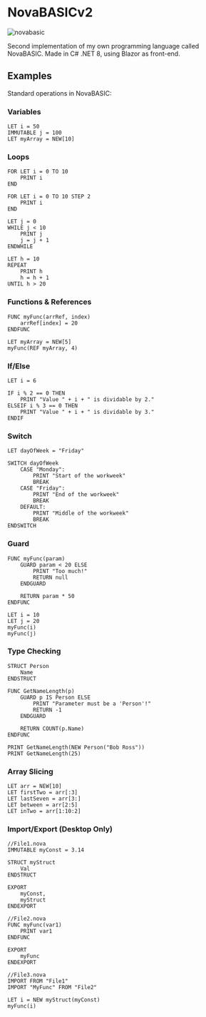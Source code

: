 # NovaBASICv2
![novabasic](https://github.com/StynVanDeHaterd/NovaBASIC/assets/9077578/80dc5727-aeb1-4a8d-b800-6cc74a2b202f)

Second implementation of my own programming language called NovaBASIC. Made in C# .NET 8, using Blazor as front-end.

## Examples
Standard operations in NovaBASIC:

### Variables
```
LET i = 50
IMMUTABLE j = 100
LET myArray = NEW[10]
```

### Loops
```
FOR LET i = 0 TO 10
    PRINT i
END

FOR LET i = 0 TO 10 STEP 2
    PRINT i
END

LET j = 0
WHILE j < 10
    PRINT j
    j = j + 1
ENDWHILE

LET h = 10
REPEAT
    PRINT h
    h = h + 1
UNTIL h > 20
```

### Functions & References
```
FUNC myFunc(arrRef, index)
    arrRef[index] = 20
ENDFUNC

LET myArray = NEW[5]
myFunc(REF myArray, 4)
```

### If/Else
```
LET i = 6

IF i % 2 == 0 THEN
    PRINT "Value " + i + " is dividable by 2."
ELSEIF i % 3 == 0 THEN
    PRINT "Value " + i + " is dividable by 3."
ENDIF
```

### Switch
```
LET dayOfWeek = "Friday"

SWITCH dayOfWeek
    CASE "Monday":
        PRINT "Start of the workweek"
        BREAK
    CASE "Friday":
        PRINT "End of the workweek"
        BREAK
    DEFAULT:
        PRINT "Middle of the workweek"
        BREAK
ENDSWITCH
```

### Guard
```
FUNC myFunc(param)
    GUARD param < 20 ELSE
        PRINT "Too much!"
        RETURN null
    ENDGUARD

    RETURN param * 50
ENDFUNC

LET i = 10
LET j = 20
myFunc(i)
myFunc(j)
```

### Type Checking
```
STRUCT Person
    Name
ENDSTRUCT

FUNC GetNameLength(p)
    GUARD p IS Person ELSE
        PRINT "Parameter must be a 'Person'!"
        RETURN -1
    ENDGUARD

    RETURN COUNT(p.Name)
ENDFUNC

PRINT GetNameLength(NEW Person("Bob Ross"))
PRINT GetNameLength(25)
```

### Array Slicing
```
LET arr = NEW[10]
LET firstTwo = arr[:3]
LET lastSeven = arr[3:]
LET between = arr[2:5]
LET inTwo = arr[1:10:2]
```

### Import/Export (Desktop Only)
```
//File1.nova
IMMUTABLE myConst = 3.14

STRUCT myStruct
	Val
ENDSTRUCT

EXPORT
	myConst,
	myStruct
ENDEXPORT

//File2.nova
FUNC myFunc(var1)
	PRINT var1
ENDFUNC

EXPORT
	myFunc
ENDEXPORT

//File3.nova
IMPORT FROM "File1"
IMPORT "MyFunc" FROM "File2"

LET i = NEW myStruct(myConst)
myFunc(i)
```
